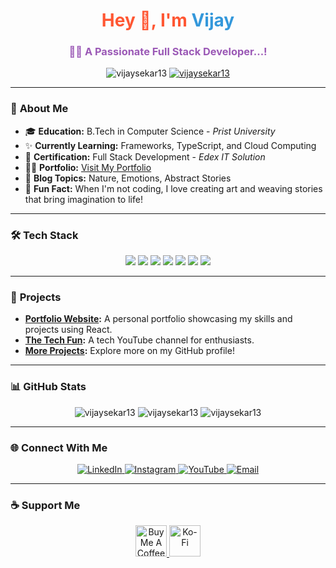 <h1 align="center" style="color:#ff5733;">Hey 👋, I'm <span style="color:#3498db;">Vijay</span></h1>
<h3 align="center" style="color:#9b59b6;">🧑‍💻 A Passionate Full Stack Developer...!</h3>

<p align="center">
  <img src="https://komarev.com/ghpvc/?username=vijaysekar13&label=Profile%20views&color=0e75b6&style=flat" alt="vijaysekar13" />
  <a href="https://github.com/ryo-ma/github-profile-trophy"><img src="https://github-profile-trophy.vercel.app/?username=vijaysekar13&theme=dracula" alt="vijaysekar13" /></a>
</p>

---

### 📝 **About Me**
- 🎓 **Education:** B.Tech in Computer Science - *Prist University*
- ✨ **Currently Learning:** Frameworks, TypeScript, and Cloud Computing
- 🏅 **Certification:** Full Stack Development - *Edex IT Solution*
- 👨‍💻 **Portfolio:** [Visit My Portfolio](https://vijaysekar.netlify.app)
- 📝 **Blog Topics:** Nature, Emotions, Abstract Stories
- 🎯 **Fun Fact:** When I'm not coding, I love creating art and weaving stories that bring imagination to life!

---

### 🛠️ **Tech Stack**
<div align="center">
  <img src="https://img.shields.io/badge/HTML5-E34F26?style=for-the-badge&logo=html5&logoColor=white" />
  <img src="https://img.shields.io/badge/CSS3-1572B6?style=for-the-badge&logo=css3&logoColor=white" />
  <img src="https://img.shields.io/badge/JavaScript-F7DF1E?style=for-the-badge&logo=javascript&logoColor=black" />
  <img src="https://img.shields.io/badge/React-61DAFB?style=for-the-badge&logo=react&logoColor=black" />
  <img src="https://img.shields.io/badge/Node.js-339933?style=for-the-badge&logo=node.js&logoColor=white" />
  <img src="https://img.shields.io/badge/MongoDB-4EA94B?style=for-the-badge&logo=mongodb&logoColor=white" />
  <img src="https://img.shields.io/badge/Git-F05032?style=for-the-badge&logo=git&logoColor=white" />
</div>

---

### 🚀 **Projects**
- **[Portfolio Website](https://github.com/vijaysekar13/portfolio):** A personal portfolio showcasing my skills and projects using React.
- **[The Tech Fun](https://www.youtube.com/@riovijay5706):** A tech YouTube channel for enthusiasts.
- **[More Projects](https://github.com/vijaysekar13):** Explore more on my GitHub profile!

---

### 📊 **GitHub Stats**
<p align="center">
  <img src="https://github-readme-stats.vercel.app/api?username=vijaysekar13&show_icons=true&locale=en&theme=radical" alt="vijaysekar13" />
  <img src="https://github-readme-streak-stats.herokuapp.com/?user=vijaysekar13&theme=radical" alt="vijaysekar13" />
  <img src="https://github-readme-stats.vercel.app/api/top-langs?username=vijaysekar13&show_icons=true&locale=en&layout=compact&theme=radical" alt="vijaysekar13" />
</p>

---

### 🌐 **Connect With Me**
<div align="center">
  <a href="https://linkedin.com/in/vijay-sekar-9b6218136/" target="_blank">
    <img src="https://img.shields.io/badge/LinkedIn-0A66C2?style=for-the-badge&logo=linkedin&logoColor=white" alt="LinkedIn" />
  </a>
  <a href="https://instagram.com/rioxoxo___" target="_blank">
    <img src="https://img.shields.io/badge/Instagram-E4405F?style=for-the-badge&logo=instagram&logoColor=white" alt="Instagram" />
  </a>
  <a href="https://www.youtube.com/@riovijay5706" target="_blank">
    <img src="https://img.shields.io/badge/YouTube-FF0000?style=for-the-badge&logo=youtube&logoColor=white" alt="YouTube" />
  </a>
  <a href="mailto:riovijay393@gmail.com">
    <img src="https://img.shields.io/badge/Email-D14836?style=for-the-badge&logo=gmail&logoColor=white" alt="Email" />
  </a>
</div>

---

### ☕ **Support Me**
<div align="center">
  <a href="https://www.buymeacoffee.com/vijaysekar">
    <img src="https://cdn.buymeacoffee.com/buttons/v2/default-yellow.png" height="50" alt="Buy Me A Coffee" />
  </a>
  <a href="https://ko-fi.com/riovijay">
    <img src="https://cdn.ko-fi.com/cdn/kofi3.png?v=3" height="50" alt="Ko-Fi" />
  </a>
</div>
